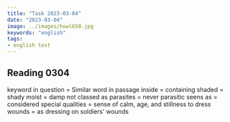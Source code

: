 ```yaml
---
title: "Task 2023-03-04"
date: "2023-03-04"
image: ../images/howl650.jpg
keywords: "english"
tags:
- english test
---
```

## Reading 0304


keyword in question = Similar word in passage
inside = containing
shaded = shady
moist = damp
not classed as parasites = never parasitic
seens as = considered
special qualities = sense of calm, age, and stillness
to dress wounds = as dressing on soldiers' wounds
